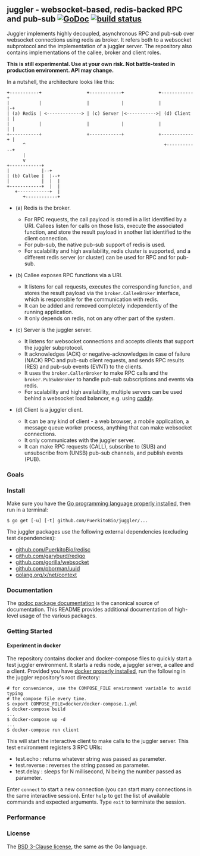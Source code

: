## juggler - websocket-based, redis-backed RPC and pub-sub [![GoDoc](https://godoc.org/github.com/PuerkitoBio/juggler?status.png)](http://godoc.org/github.com/PuerkitoBio/juggler) [![build status](https://secure.travis-ci.org/PuerkitoBio/juggler.png)](http://travis-ci.org/PuerkitoBio/juggler)

Juggler implements highly decoupled, asynchronous RPC and pub-sub over websocket connections using redis as broker. It refers both to a websocket subprotocol and the implementation of a juggler server. The repository also contains implementations of the callee, broker and client roles.

**This is still experimental. Use at your own risk. Not battle-tested in production environment. API may change.**

In a nutshell, the architecture looks like this:

```
+-----------+                 +------------+             +------------+
|           |                 |            |             |            |-+
| (a) Redis | <-------------> | (c) Server |<----------->| (d) Client | |
|           |                 |            |             |            | |
+-----------+                 +------------+             +------------+ |
      ^                                                    +------------+
      |                        
      v
+------------+
|            |--+
| (b) Callee |  |--+
|            |  |  |
+------------+  |  |
   +------------+  |
      +------------+
```

* (a) Redis is the broker.
    - For RPC requests, the call payload is stored in a list identified by a URI. Callees listen for calls on those lists, execute the associated function, and store the result payload in another list identified to the client connection.
    - For pub-sub, the native pub-sub support of redis is used.
    - For scalability and high availability, redis cluster is supported, and a different redis server (or cluster) can be used for RPC and for pub-sub.

* (b) Callee exposes RPC functions via a URI.
    - It listens for call requests, executes the corresponding function, and stores the result payload via the `broker.CalleeBroker` interface, which is responsible for the communication with redis.
    - It can be added and removed completely independently of the running application.
    - It only depends on redis, not on any other part of the system.

* (c) Server is the juggler server.
    - It listens for websocket connections and accepts clients that support the juggler subprotocol.
    - It acknowledges (ACK) or negative-acknowledges in case of failure (NACK) RPC and pub-sub client requests, and sends RPC results (RES) and pub-sub events (EVNT) to the clients.
    - It uses the `broker.CallerBroker` to make RPC calls and the `broker.PubSubBroker` to handle pub-sub subscriptions and events via redis.
    - For scalability and high availability, multiple servers can be used behind a websocket load balancer, e.g. using [caddy][].

* (d) Client is a juggler client.
    - It can be any kind of client - a web browser, a mobile application, a message queue worker process, anything that can make websocket connections.
    - It only communicates with the juggler server.
    - It can make RPC requests (CALL), subscribe to (SUB) and unsubscribe from (UNSB) pub-sub channels, and publish events (PUB).

### Goals


### Install

Make sure you have the [Go programming language properly installed][go], then run in a terminal:

```
$ go get [-u] [-t] github.com/PuerkitoBio/juggler/...
```

The juggler packages use the following external dependencies (excluding test dependencies):

* [github.com/PuerkitoBio/redisc][redisc]
* [github.com/garyburd/redigo][redigo]
* [github.com/gorilla/websocket][websocket]
* [github.com/pborman/uuid][uuid]
* [golang.org/x/net/context][context]

### Documentation

The [godoc package documentation][godoc] is the canonical source of documentation. This README provides additional documentation of high-level usage of the various packages.

### Getting Started

#### Experiment in docker

The repository contains docker and docker-compose files to quickly start a test juggler environment. It starts a redis node, a juggler server, a callee and a client. Provided you have [docker properly installed][docker], run the following in the juggler repository's root directory:

```
# for convenience, use the COMPOSE_FILE environment variable to avoid typing
# the compose file every time.
$ export COMPOSE_FILE=docker/docker-compose.1.yml
$ docker-compose build
...
$ docker-compose up -d
...
$ docker-compose run client
```

This will start the interactive client to make calls to the juggler server. This test environment registers 3 RPC URIs:

* test.echo : returns whatever string was passed as parameter.
* test.reverse : reverses the string passed as parameter.
* test.delay : sleeps for N millisecond, N being the number passed as parameter.

Enter `connect` to start a new connection (you can start many connections in the same interactive session). Enter `help` to get the list of available commands and expected arguments. Type `exit` to terminate the session.

### Performance

### License

The [BSD 3-Clause license][bsd], the same as the Go language.

[caddy]: https://caddyserver.com/
[godoc]: https://godoc.org/github.com/PuerkitoBio/juggler
[bsd]: http://opensource.org/licenses/BSD-3-Clause
[go]: https://golang.org/doc/install
[docker]: https://docs.docker.com/machine/install-machine/
[redisc]: https://github.com/PuerkitoBio/redisc
[redigo]: https://github.com/garyburd/redigo
[websocket]: https://github.com/gorilla/websocket
[uuid]: https://github.com/pborman/uuid
[context]: https://godoc.org/golang.org/x/net/context


